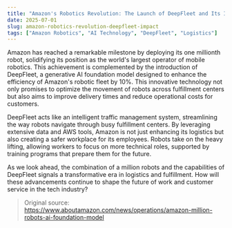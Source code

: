 ```yaml
---
title: "Amazon's Robotics Revolution: The Launch of DeepFleet and Its Impact"
date: 2025-07-01
slug: amazon-robotics-revolution-deepfleet-impact
tags: ["Amazon Robotics", "AI Technology", "DeepFleet", "Logistics"]
---
```


Amazon has reached a remarkable milestone by deploying its one millionth robot, solidifying its position as the world's largest operator of mobile robotics. This achievement is complemented by the introduction of DeepFleet, a generative AI foundation model designed to enhance the efficiency of Amazon's robotic fleet by 10%. This innovative technology not only promises to optimize the movement of robots across fulfillment centers but also aims to improve delivery times and reduce operational costs for customers.

DeepFleet acts like an intelligent traffic management system, streamlining the way robots navigate through busy fulfillment centers. By leveraging extensive data and AWS tools, Amazon is not just enhancing its logistics but also creating a safer workplace for its employees. Robots take on the heavy lifting, allowing workers to focus on more technical roles, supported by training programs that prepare them for the future.

As we look ahead, the combination of a million robots and the capabilities of DeepFleet signals a transformative era in logistics and fulfillment. How will these advancements continue to shape the future of work and customer service in the tech industry?
> Original source: https://www.aboutamazon.com/news/operations/amazon-million-robots-ai-foundation-model